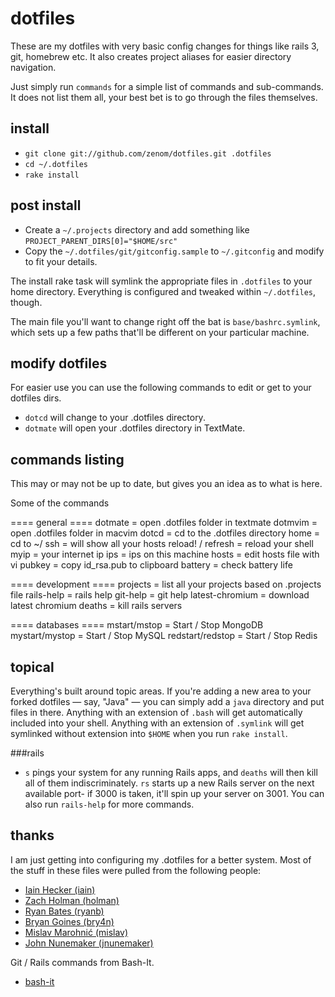# dotfiles
These are my dotfiles with very basic config changes for things like rails 3, git,
homebrew etc.  It also creates project aliases for easier directory navigation. 

Just simply run `commands` for a simple list of commands and sub-commands. It does 
not list them all, your best bet is to go through the files themselves.

## install
- `git clone git://github.com/zenom/dotfiles.git .dotfiles`
- `cd ~/.dotfiles`
- `rake install`

## post install
- Create a `~/.projects` directory and add something like `PROJECT_PARENT_DIRS[0]="$HOME/src"`
- Copy the `~/.dotfiles/git/gitconfig.sample` to `~/.gitconfig` and modify to fit your details.

The install rake task will symlink the appropriate files in `.dotfiles` to your
home directory. Everything is configured and tweaked within `~/.dotfiles`,
though.

The main file you'll want to change right off the bat is `base/bashrc.symlink`,
which sets up a few paths that'll be different on your particular machine.

## modify dotfiles
For easier use you can use the following commands to edit or get to your dotfiles dirs.

- `dotcd` will change to your .dotfiles directory.
- `dotmate` will open your .dotfiles directory in TextMate.

## commands listing
This may or may not be up to date, but gives you an idea as to what is here.

Some of the commands

  ==== general ====
  dotmate             = open .dotfiles folder in textmate
  dotmvim             = open .dotfiles folder in macvim
  dotcd               = cd to the .dotfiles directory
  home                = cd to ~/
  ssh<tab>            = will show all your hosts
  reload! / refresh   = reload your shell
  myip                = your internet ip
  ips                 = ips on this machine
  hosts               = edit hosts file with vi
  pubkey              = copy id_rsa.pub to clipboard
  battery             = check battery life

  ==== development ====
  projects            = list all your projects based on .projects file
  rails-help          = rails help
  git-help            = git help
  latest-chromium     = download latest chromium
  deaths              = kill rails servers

  ==== databases ====
  mstart/mstop        = Start / Stop MongoDB
  mystart/mystop      = Start / Stop MySQL
  redstart/redstop    = Start / Stop Redis

## topical

Everything's built around topic areas. If you're adding a new area to your
forked dotfiles — say, "Java" — you can simply add a `java` directory and put
files in there. Anything with an extension of `.bash` will get automatically
included into your shell. Anything with an extension of `.symlink` will get
symlinked without extension into `$HOME` when you run `rake install`.


###rails
- `s` pings your system for any running Rails apps, and `deaths` will then
  kill all of them indiscriminately. `rs` starts up a new Rails server on the
  next available port- if 3000 is taken, it'll spin up your server on 3001. 
  You can also run `rails-help` for more commands.
  
  
## thanks

I am just getting into configuring my .dotfiles for a better system. Most of the
stuff in these files were pulled from the following people:

- [Iain Hecker (iain)](https://github.com/iain/)
- [Zach Holman (holman)](https://github.com/holman/)
- [Ryan Bates (ryanb)](https://github.com/ryanb)
- [Bryan Goines (bry4n)](https://github.com/bry4n)
- [Mislav Marohnić (mislav)](https://github.com/mislav)
- [John Nunemaker (jnunemaker)](https://github.com/jnunemaker)

Git / Rails commands from Bash-It.

- [bash-it](https://github.com/revans/bash-it)